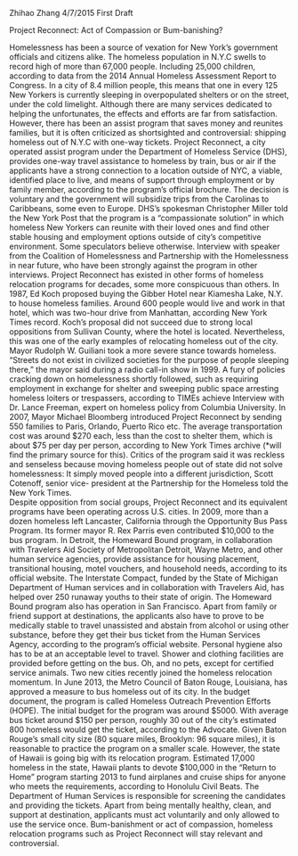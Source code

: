 Zhihao Zhang
4/7/2015
First Draft

Project Reconnect: Act of Compassion or Bum-banishing?

Homelessness has been a source of vexation for New York’s government officials and citizens alike. The homeless population in N.Y.C swells to record high of more than 67,000 people. Including 25,000 children, according to data from the 2014 Annual Homeless Assessment Report to Congress. In a city of 8.4 million people, this means that one in every 125 New Yorkers is currently sleeping in overpopulated shelters or on the street, under the cold limelight. 
Although there are many services dedicated to helping the unfortunates, the effects and efforts are far from satisfaction. However, there has been an assist program that saves money and reunites families, but it is often criticized as shortsighted and controversial: shipping homeless out of N.Y.C with one-way tickets. 
Project Reconnect, a city operated assist program under the Department of Homeless Service (DHS), provides one-way travel assistance to homeless by train, bus or air if the applicants have a strong connection to a location outside of NYC, a viable, identified place to live, and means of support through employment or by family member, according to the program’s official brochure. 
The decision is voluntary and the government will subsidize trips from the Carolinas to Caribbeans, some even to Europe. DHS’s spokesman Christopher Miller told the New York Post that the program is a “compassionate solution” in which homeless New Yorkers can reunite with their loved ones and find other stable housing and employment options outside of city’s competitive environment. 
Some speculators believe otherwise. 
Interview with speaker from the Coalition of Homelessness and Partnership with the Homelessness in near future, who have been strongly against the program in other interviews. 
Project Reconnect has existed in other forms of homeless relocation programs for decades, some more conspicuous than others. In 1987, Ed Koch proposed buying the Gibber Hotel near Kiamesha Lake, N.Y. to house homeless families. Around 600 people would live and work in that hotel, which was two-hour drive from Manhattan, according New York Times record. Koch’s proposal did not succeed due to strong local oppositions from Sullivan County, where the hotel is located. Nevertheless, this was one of the early examples of relocating homeless out of the city. 
Mayor Rudolph W. Guiliani took a more severe stance towards homeless. “Streets do not exist in civilized societies for the purpose of people sleeping there,” the mayor said during a radio call-in show in 1999. A fury of policies cracking down on homelessness shortly followed, such as requiring employment in exchange for shelter and sweeping public space arresting homeless loiters or trespassers, according to TIMEs achieve
Interview with Dr. Lance Freeman, expert on homeless policy from Columbia University.
In 2007, Mayor Michael Bloomberg introduced Project Reconnect by sending 550 families to Paris, Orlando, Puerto Rico etc. The average transportation cost was around $270 each, less than the cost to shelter them, which is about $75 per day per person, according to New York Times archive (*will find the primary source for this). 
Critics of the program said it was reckless and senseless because moving homeless people out of state did not solve homelessness: It simply moved people into a different jurisdiction, Scott Cotenoff, senior vice- president at the Partnership for the Homeless told the New York Times.  
Despite opposition from social groups, Project Reconnect and its equivalent programs have been operating across U.S. cities.  In 2009, more than a dozen homeless left Lancaster, California through the Opportunity Bus Pass Program. Its former mayor R. Rex Parris even contributed $10,000 to the bus program. 
In Detroit, the Homeward Bound program, in collaboration with Travelers Aid Society of Metropolitan Detroit, Wayne Metro, and other human service agencies, provide assistance for housing placement, transitional housing, motel vouchers, and household needs, according to its official website. The Interstate Compact, funded by the State of Michigan Department of Human services and in collaboration with Travelers Aid, has helped over 250 runaway youths to their state of origin. 
The Homeward Bound program also has operation in San Francisco. Apart from family or friend support at destinations, the applicants also have to prove to be medically stable to travel unassisted and abstain from alcohol or using other substance, before they get their bus ticket from the Human Services Agency, according to the program’s official website. Personal hygiene also has to be at an acceptable level to travel. Shower and clothing facilities are provided before getting on the bus. Oh, and no pets, except for certified service animals. 
Two new cities recently joined the homeless relocation momentum.  In June 2013, the Metro Council of Baton Rouge, Louisiana, has approved a measure to bus homeless out of its city. In the budget document, the program is called Homeless Outreach Prevention Efforts (HOPE). The initial budget for the program was around $5000. With average bus ticket around $150 per person, roughly 30 out of the city’s estimated 800 homeless would get the ticket, according to the Advocate. Given Baton Rouge’s small city size (80 square miles, Brooklyn: 96 square miles), it is reasonable to practice the program on a smaller scale. However, the state of Hawaii is going big with its relocation program. 
Estimated 17,000 homeless in the state, Hawaii plants to devote $100,000 in the “Return to Home” program starting 2013 to fund airplanes and cruise ships for anyone who meets the requirements, according to Honolulu Civil Beats. The Department of Human Services is responsible for screening the candidates and providing the tickets. Apart from being mentally healthy, clean, and support at destination, applicants must act voluntarily and only allowed to use the service once. 
Bum-banishment or act of compassion, homeless relocation programs such as Project Reconnect will stay relevant and controversial. 
